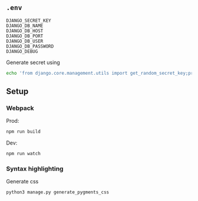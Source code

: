 ## `.env`

```
DJANGO_SECRET_KEY
DJANGO_DB_NAME
DJANGO_DB_HOST
DJANGO_DB_PORT
DJANGO_DB_USER
DJANGO_DB_PASSWORD
DJANGO_DEBUG
```

Generate secret using

```sh
echo 'from django.core.management.utils import get_random_secret_key;print(get_random_secret_key())' | django-admin shell
```

## Setup

### Webpack

Prod:

```sh
npm run build
```

Dev:

```sh
npm run watch
```

### Syntax highlighting

Generate css

```sh
python3 manage.py generate_pygments_css
```
